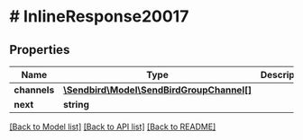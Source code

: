 # # InlineResponse20017

## Properties

Name | Type | Description | Notes
------------ | ------------- | ------------- | -------------
**channels** | [**\Sendbird\Model\SendBirdGroupChannel[]**](SendBirdGroupChannel.md) |  | [optional]
**next** | **string** |  | [optional]

[[Back to Model list]](../../README.md#models) [[Back to API list]](../../README.md#endpoints) [[Back to README]](../../README.md)
